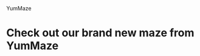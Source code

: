 <!DOCTYPE html>
<html>
    <head> YumMaze </head>
        <body> 
        <h1> Check out our brand new maze from <strong>YumMaze</strong></h1>
        </body>



    
</html>
